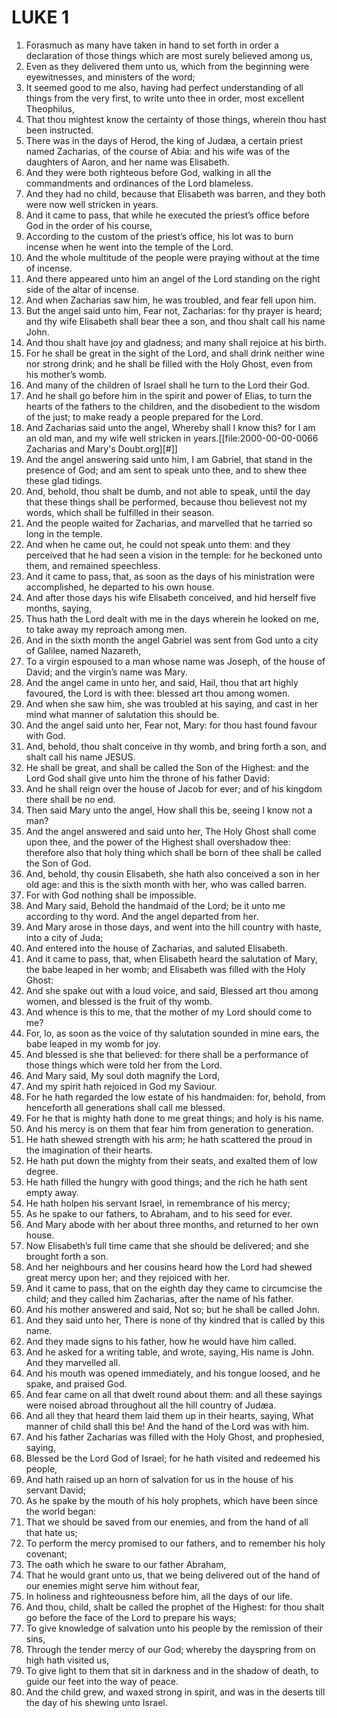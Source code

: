 ﻿# LUKE 1
1. Forasmuch as many have taken in hand to set forth in order a declaration of those things which are most surely believed among us, 
2. Even as they delivered them unto us, which from the beginning were eyewitnesses, and ministers of the word; 
3. It seemed good to me also, having had perfect understanding of all things from the very first, to write unto thee in order, most excellent Theophilus, 
4. That thou mightest know the certainty of those things, wherein thou hast been instructed. 
5.  There was in the days of Herod, the king of Judæa, a certain priest named Zacharias, of the course of Abia: and his wife was of the daughters of Aaron, and her name was Elisabeth. 
6. And they were both righteous before God, walking in all the commandments and ordinances of the Lord blameless. 
7. And they had no child, because that Elisabeth was barren, and they both were now well stricken in years. 
8. And it came to pass, that while he executed the priest’s office before God in the order of his course, 
9. According to the custom of the priest’s office, his lot was to burn incense when he went into the temple of the Lord. 
10. And the whole multitude of the people were praying without at the time of incense. 
11. And there appeared unto him an angel of the Lord standing on the right side of the altar of incense. 
12. And when Zacharias saw him, he was troubled, and fear fell upon him. 
13. But the angel said unto him, Fear not, Zacharias: for thy prayer is heard; and thy wife Elisabeth shall bear thee a son, and thou shalt call his name John. 
14. And thou shalt have joy and gladness; and many shall rejoice at his birth. 
15. For he shall be great in the sight of the Lord, and shall drink neither wine nor strong drink; and he shall be filled with the Holy Ghost, even from his mother’s womb. 
16. And many of the children of Israel shall he turn to the Lord their God. 
17. And he shall go before him in the spirit and power of Elias, to turn the hearts of the fathers to the children, and the disobedient to the wisdom of the just; to make ready a people prepared for the Lord. 
18. And Zacharias said unto the angel, Whereby shall I know this? for I am an old man, and my wife well stricken in years.[[file:2000-00-00-0066 Zacharias and Mary's Doubt.org][#]] 
19. And the angel answering said unto him, I am Gabriel, that stand in the presence of God; and am sent to speak unto thee, and to shew thee these glad tidings. 
20. And, behold, thou shalt be dumb, and not able to speak, until the day that these things shall be performed, because thou believest not my words, which shall be fulfilled in their season. 
21. And the people waited for Zacharias, and marvelled that he tarried so long in the temple. 
22. And when he came out, he could not speak unto them: and they perceived that he had seen a vision in the temple: for he beckoned unto them, and remained speechless. 
23. And it came to pass, that, as soon as the days of his ministration were accomplished, he departed to his own house. 
24. And after those days his wife Elisabeth conceived, and hid herself five months, saying, 
25. Thus hath the Lord dealt with me in the days wherein he looked on me, to take away my reproach among men. 
26. And in the sixth month the angel Gabriel was sent from God unto a city of Galilee, named Nazareth, 
27. To a virgin espoused to a man whose name was Joseph, of the house of David; and the virgin’s name was Mary. 
28. And the angel came in unto her, and said, Hail, thou that art highly favoured, the Lord is with thee: blessed art thou among women. 
29. And when she saw him, she was troubled at his saying, and cast in her mind what manner of salutation this should be. 
30. And the angel said unto her, Fear not, Mary: for thou hast found favour with God. 
31. And, behold, thou shalt conceive in thy womb, and bring forth a son, and shalt call his name JESUS. 
32. He shall be great, and shall be called the Son of the Highest: and the Lord God shall give unto him the throne of his father David: 
33. And he shall reign over the house of Jacob for ever; and of his kingdom there shall be no end. 
34. Then said Mary unto the angel, How shall this be, seeing I know not a man? 
35. And the angel answered and said unto her, The Holy Ghost shall come upon thee, and the power of the Highest shall overshadow thee: therefore also that holy thing which shall be born of thee shall be called the Son of God. 
36. And, behold, thy cousin Elisabeth, she hath also conceived a son in her old age: and this is the sixth month with her, who was called barren. 
37. For with God nothing shall be impossible. 
38. And Mary said, Behold the handmaid of the Lord; be it unto me according to thy word. And the angel departed from her. 
39. And Mary arose in those days, and went into the hill country with haste, into a city of Juda; 
40. And entered into the house of Zacharias, and saluted Elisabeth. 
41. And it came to pass, that, when Elisabeth heard the salutation of Mary, the babe leaped in her womb; and Elisabeth was filled with the Holy Ghost: 
42. And she spake out with a loud voice, and said, Blessed art thou among women, and blessed is the fruit of thy womb. 
43. And whence is this to me, that the mother of my Lord should come to me? 
44. For, lo, as soon as the voice of thy salutation sounded in mine ears, the babe leaped in my womb for joy. 
45. And blessed is she that believed: for there shall be a performance of those things which were told her from the Lord. 
46. And Mary said, My soul doth magnify the Lord, 
47. And my spirit hath rejoiced in God my Saviour. 
48. For he hath regarded the low estate of his handmaiden: for, behold, from henceforth all generations shall call me blessed. 
49. For he that is mighty hath done to me great things; and holy is his name. 
50. And his mercy is on them that fear him from generation to generation. 
51. He hath shewed strength with his arm; he hath scattered the proud in the imagination of their hearts. 
52. He hath put down the mighty from their seats, and exalted them of low degree. 
53. He hath filled the hungry with good things; and the rich he hath sent empty away. 
54. He hath holpen his servant Israel, in remembrance of his mercy; 
55. As he spake to our fathers, to Abraham, and to his seed for ever. 
56. And Mary abode with her about three months, and returned to her own house. 
57. Now Elisabeth’s full time came that she should be delivered; and she brought forth a son. 
58. And her neighbours and her cousins heard how the Lord had shewed great mercy upon her; and they rejoiced with her. 
59. And it came to pass, that on the eighth day they came to circumcise the child; and they called him Zacharias, after the name of his father. 
60. And his mother answered and said, Not so; but he shall be called John. 
61. And they said unto her, There is none of thy kindred that is called by this name. 
62. And they made signs to his father, how he would have him called. 
63. And he asked for a writing table, and wrote, saying, His name is John. And they marvelled all. 
64. And his mouth was opened immediately, and his tongue loosed, and he spake, and praised God. 
65. And fear came on all that dwelt round about them: and all these sayings were noised abroad throughout all the hill country of Judæa. 
66. And all they that heard them laid them up in their hearts, saying, What manner of child shall this be! And the hand of the Lord was with him. 
67. And his father Zacharias was filled with the Holy Ghost, and prophesied, saying, 
68. Blessed be the Lord God of Israel; for he hath visited and redeemed his people, 
69. And hath raised up an horn of salvation for us in the house of his servant David; 
70. As he spake by the mouth of his holy prophets, which have been since the world began: 
71. That we should be saved from our enemies, and from the hand of all that hate us; 
72. To perform the mercy promised to our fathers, and to remember his holy covenant; 
73. The oath which he sware to our father Abraham, 
74. That he would grant unto us, that we being delivered out of the hand of our enemies might serve him without fear, 
75. In holiness and righteousness before him, all the days of our life. 
76. And thou, child, shalt be called the prophet of the Highest: for thou shalt go before the face of the Lord to prepare his ways; 
77. To give knowledge of salvation unto his people by the remission of their sins, 
78. Through the tender mercy of our God; whereby the dayspring from on high hath visited us, 
79. To give light to them that sit in darkness and in the shadow of death, to guide our feet into the way of peace. 
80. And the child grew, and waxed strong in spirit, and was in the deserts till the day of his shewing unto Israel. 
